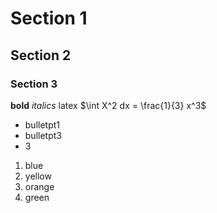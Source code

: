 # Section 1
## Section 2
### Section 3

**bold** *italics*
latex
$\int X^2 dx = \frac{1}{3} x^3$

* bulletpt1
* bulletpt3
* 3

1. blue
2. yellow
3. orange
0. green
